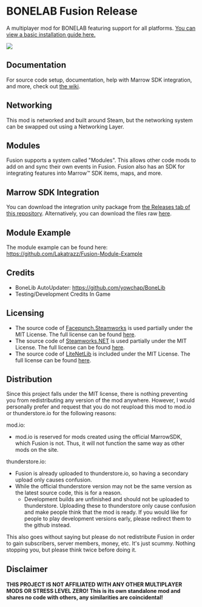 # BONELAB Fusion Release
A multiplayer mod for BONELAB featuring support for all platforms.
[You can view a basic installation guide here.](INSTALLATION.md)

![](https://i.imgur.com/1ZpMfei.png)

## Documentation
For source code setup, documentation, help with Marrow SDK integration, and more, check out [the wiki](https://github.com/Lakatrazz/BONELAB-Fusion/wiki).

## Networking
This mod is networked and built around Steam, but the networking system can be swapped out using a Networking Layer.

## Modules
Fusion supports a system called "Modules". This allows other code mods to add on and sync their own events in Fusion.
Fusion also has an SDK for integrating features into Marrow™ SDK items, maps, and more.

## Marrow SDK Integration
You can download the integration unity package from [the Releases tab of this repository](https://github.com/Lakatrazz/BONELAB-Fusion/releases/latest).
Alternatively, you can download the files raw [here](https://github.com/Lakatrazz/BONELAB-Fusion/tree/main/Core/marrow-integration).

## Module Example
The module example can be found here:
https://github.com/Lakatrazz/Fusion-Module-Example

## Credits
- BoneLib AutoUpdater: https://github.com/yowchap/BoneLib
- Testing/Development Credits In Game

## Licensing
- The source code of [Facepunch.Steamworks](https://github.com/Facepunch/Facepunch.Steamworks) is used partially under the MIT License. The full license can be found [here](https://github.com/Facepunch/Facepunch.Steamworks/blob/master/LICENSE).
- The source code of [Steamworks.NET](https://github.com/rlabrecque/Steamworks.NET) is used partially under the MIT License. The full license can be found [here](https://github.com/rlabrecque/Steamworks.NET/blob/master/LICENSE.txt).
- The source code of [LiteNetLib](https://github.com/RevenantX/LiteNetLib) is included under the MIT License. The full license can be found [here](https://github.com/RevenantX/LiteNetLib/blob/master/LICENSE.txt).

## Distribution
Since this project falls under the MIT license, there is nothing preventing you from redistributing any version of the mod anywhere.
However, I would personally prefer and request that you do not reupload this mod to mod.io or thunderstore.io for the following reasons:

mod.io:
- mod.io is reserved for mods created using the official MarrowSDK, which Fusion is not. Thus, it will not function the same way as other mods on the site.

thunderstore.io:
- Fusion is already uploaded to thunderstore.io, so having a secondary upload only causes confusion.
- While the official thunderstore version may not be the same version as the latest source code, this is for a reason.
     - Development builds are unfinished and should not be uploaded to thunderstore. Uploading these to thunderstore only cause confusion and make people think that the mod is ready. If you would like for people to play development versions early, please redirect them to the github instead.

This also goes without saying but please do not redistribute Fusion in order to gain subscribers, server members, money, etc. It's just scummy.
Nothing stopping you, but please think twice before doing it.

## Disclaimer

#### THIS PROJECT IS NOT AFFILIATED WITH ANY OTHER MULTIPLAYER MODS OR STRESS LEVEL ZERO! This is its own standalone mod and shares no code with others, any similarities are coincidental!
